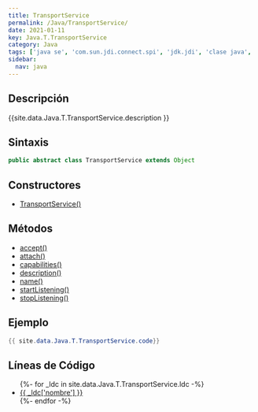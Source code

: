 ```yaml
---
title: TransportService
permalink: /Java/TransportService/
date: 2021-01-11
key: Java.T.TransportService
category: Java
tags: ['java se', 'com.sun.jdi.connect.spi', 'jdk.jdi', 'clase java', 'Java 1.5']
sidebar: 
  nav: java
---
```


## Descripción
{{site.data.Java.T.TransportService.description }}

## Sintaxis
~~~java
public abstract class TransportService extends Object
~~~

## Constructores
* [TransportService()](/Java/TransportService/TransportService/)

## Métodos
* [accept()](/Java/TransportService/accept)
* [attach()](/Java/TransportService/attach)
* [capabilities()](/Java/TransportService/capabilities)
* [description()](/Java/TransportService/description)
* [name()](/Java/TransportService/name)
* [startListening()](/Java/TransportService/startListening)
* [stopListening()](/Java/TransportService/stopListening)

## Ejemplo
~~~java
{{ site.data.Java.T.TransportService.code}}
~~~

## Líneas de Código
<ul>
{%- for _ldc in site.data.Java.T.TransportService.ldc -%}
   <li>
       <a href="{{_ldc['url'] }}">{{ _ldc['nombre'] }}</a>
   </li>
{%- endfor -%}
</ul>
